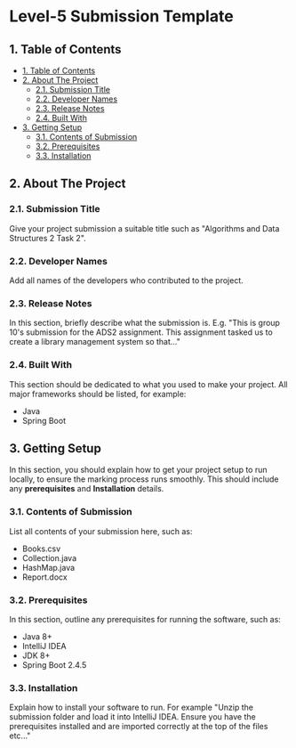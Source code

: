 # Level-5 Submission Template

## 1. Table of Contents

- [1. Table of Contents](#1-table-of-contents)
- [2. About The Project](#2-about-the-project)
  - [2.1. Submission Title](#21-submission-title)
  - [2.2. Developer Names](#22-developer-names)
  - [2.3. Release Notes](#23-release-notes)
  - [2.4. Built With](#24-built-with)
- [3. Getting Setup](#3-getting-setup)
  - [3.1. Contents of Submission](#31-contents-of-submission)
  - [3.2. Prerequisites](#32-prerequisites)
  - [3.3. Installation](#33-installation)

## 2. About The Project

### 2.1. Submission Title

Give your project submission a suitable title such as "Algorithms and Data Structures 2 Task 2".

### 2.2. Developer Names

Add all names of the developers who contributed to the project.

### 2.3. Release Notes

In this section, briefly describe what the submission is. E.g. "This is group 10's submission for the ADS2 assignment. This assignment tasked us to create a library management system so that..."

### 2.4. Built With

This section should be dedicated to what you used to make your project. All major frameworks should be listed, for example:

* Java
* Spring Boot

## 3. Getting Setup

In this section, you should explain how to get your project setup to run locally, to ensure the marking process runs smoothly. This should include any **prerequisites** and **Installation** details.

### 3.1. Contents of Submission

List all contents of your submission here, such as:

* Books.csv
* Collection.java
* HashMap.java
* Report.docx

### 3.2. Prerequisites

In this section, outline any prerequisites for running the software, such as:

* Java 8+
* IntelliJ IDEA
* JDK 8+
* Spring Boot 2.4.5

### 3.3. Installation

Explain how to install your software to run. For example "Unzip the submission folder and load it into IntelliJ IDEA. Ensure you have the prerequisites installed and are imported correctly at the top of the files etc..."
